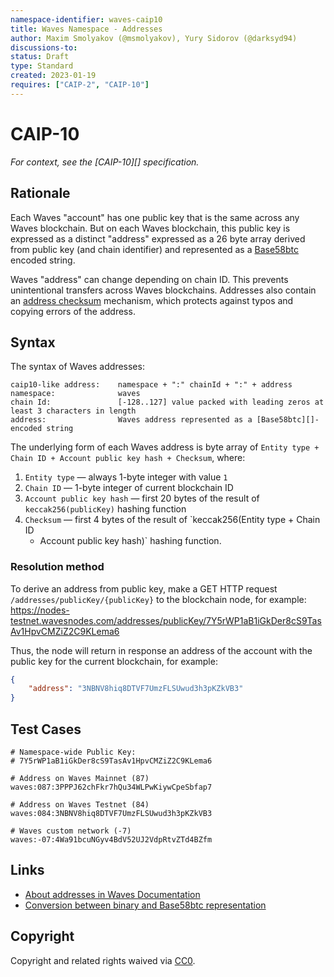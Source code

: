 ```yaml
---
namespace-identifier: waves-caip10
title: Waves Namespace - Addresses
author: Maxim Smolyakov (@msmolyakov), Yury Sidorov (@darksyd94)
discussions-to:
status: Draft
type: Standard
created: 2023-01-19
requires: ["CAIP-2", "CAIP-10"]
---
```


# CAIP-10

*For context, see the [CAIP-10][] specification.*

## Rationale

Each Waves "account" has one public key that is the same across any Waves
blockchain. But on each Waves blockchain, this public key is expressed as a
distinct "address" expressed as a 26 byte array derived from public key (and
chain identifier) and represented as a [Base58btc][] encoded string.

Waves "address" can change depending on chain ID. This prevents unintentional
transfers across Waves blockchains. Addresses also contain an [address
checksum][] mechanism, which protects against typos and copying errors of the
address.

## Syntax

The syntax of Waves addresses:

```
caip10-like address:    namespace + ":" chainId + ":" + address
namespace:              waves
chain Id:               [-128..127] value packed with leading zeros at least 3 characters in length
address:                Waves address represented as a [Base58btc][]-encoded string
```

The underlying form of each Waves address is byte array of `Entity type + Chain
ID + Account public key hash + Checksum`, where:
1. `Entity type` — always 1-byte integer with value `1`
2. `Chain ID` — 1-byte integer of current blockchain ID
3. `Account public key hash` — first 20 bytes of the result of
   `keccak256(publicKey)` hashing function
4. `Checksum` — first 4 bytes of the result of `keccak256(Entity type + Chain ID
   + Account public key hash)` hashing function.

### Resolution method

To derive an address from public key, make a GET HTTP request
`/addresses/publicKey/{publicKey}` to the blockchain node, for example:
https://nodes-testnet.wavesnodes.com/addresses/publicKey/7Y5rWP1aB1iGkDer8cS9TasAv1HpvCMZiZ2C9KLema6

Thus, the node will return in response an address of the account with the public
key for the current blockchain, for example:

```json
{
    "address": "3NBNV8hiq8DTVF7UmzFLSUwud3h3pKZkVB3"
}
```

## Test Cases

```
# Namespace-wide Public Key:
# 7Y5rWP1aB1iGkDer8cS9TasAv1HpvCMZiZ2C9KLema6

# Address on Waves Mainnet (87)
waves:087:3PPPJ62chFkr7hQu34WLPwKiywCpeSbfap7

# Address on Waves Testnet (84)
waves:084:3NBNV8hiq8DTVF7UmzFLSUwud3h3pKZkVB3

# Waves custom network (-7)
waves:-07:4Wa91bcuNGyv4BdV52UJ2VdpRtvZTd4BZfm
```

## Links

- [About addresses in Waves Documentation][address format]
- [Conversion between binary and Base58btc representation][base58btc]

[address format]: https://docs.waves.tech/en/blockchain/account/address
[address checksum]: https://docs.waves.tech/en/blockchain/binary-format/address-binary-format
[base58btc]: https://en.bitcoin.it/wiki/Base58Check_encoding#Base58_symbol_chart

## Copyright

Copyright and related rights waived via
[CC0](https://creativecommons.org/publicdomain/zero/1.0/).
